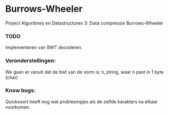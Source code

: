Burrows-Wheeler
===============

Project Algoritmes en Datastructuren 3: Data compressie Burrows-Wheeler

### TODO

Implementeren van BWT decoderen.

### Veronderstellingen:
We gaan er vanuit dat de bwt van de vorm is: n_string, waar n past in 1 byte (char)   
### Know bugs:
Quicksoort heeft nog wat probleempjes als de zelfde karakters na elkaar voorkomen.